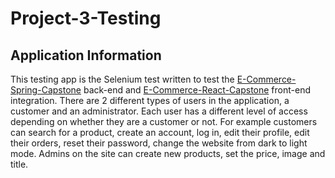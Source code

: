 # Project-3-Testing

## Application Information
This testing app is the Selenium test written to test the [E-Commerce-Spring-Capstone](https://github.com/Jasdhir-JwA-Team3/e-commerce-spring-capstone) back-end and [E-Commerce-React-Capstone](https://github.com/Jasdhir-JwA-Team3/e-commerce-react-capstone) front-end integration. There are 2 different types of users in the application, a customer and an administrator. Each user has a different level of access depending on whether they are a customer or not. For example customers can search for a product, create an account, log in, edit their profile, edit their orders, reset their password, change the website from dark to light mode. Admins on the site can create new products, set the price, image and title.
